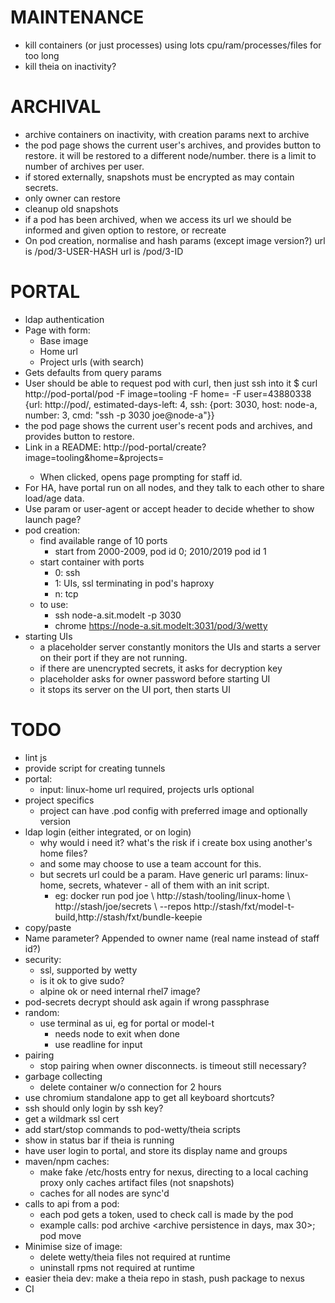 MAINTENANCE
===========
- kill containers (or just processes) using lots cpu/ram/processes/files for too long
- kill theia on inactivity?

ARCHIVAL
========
- archive containers on inactivity, with creation params next to archive
- the pod page shows the current user's archives, and provides button to restore.
  it will be restored to a different node/number.
  there is a limit to number of archives per user.
- if stored externally, snapshots must be encrypted as may contain secrets.
- only owner can restore
- cleanup old snapshots
- if a pod has been archived, when we access its url we should be informed
  and given option to restore, or recreate
- On pod creation, normalise and hash params (except image version?)
  url is /pod/3-USER-HASH
  url is /pod/3-ID

PORTAL
======
- ldap authentication
- Page with form:
  - Base image
  - Home url
  - Project urls (with search)
- Gets defaults from query params
- User should be able to request pod with curl, then just ssh into it
  $ curl http://pod-portal/pod -F image=tooling -F home=<home url> -F user=43880338
  {url: http://pod/<pod id>,
   estimated-days-left: 4,
   ssh: {port: 3030, host: node-a, number: 3, cmd: "ssh -p 3030 joe@node-a"}}
- the pod page shows the current user's recent pods and archives, and provides button
  to restore.
- Link in a README:
  http://pod-portal/create?image=tooling&home=<home url>&projects=<project url>
  - When clicked, opens page prompting for staff id.
- For HA, have portal run on all nodes, and they talk to each other to share
  load/age data.
- Use param or user-agent or accept header to decide whether to show launch page?
- pod creation:
  - find available range of 10 ports
    - start from 2000-2009, pod id 0; 2010/2019 pod id 1
  - start container with ports
    - 0: ssh
    - 1: UIs, ssl terminating in pod's haproxy
    - n: tcp
  - to use:
    - ssh node-a.sit.modelt -p 3030
    - chrome https://node-a.sit.modelt:3031/pod/3/wetty
- starting UIs
  - a placeholder server constantly monitors the UIs and starts a server on their
    port if they are not running.
  - if there are unencrypted secrets, it asks for decryption key
  - placeholder asks for owner password before starting UI
  - it stops its server on the UI port, then starts UI

TODO
====
- lint js
- provide script for creating tunnels
- portal:
  - input: linux-home url required, projects urls optional
- project specifics
  - project can have .pod config with preferred image and optionally version
- ldap login (either integrated, or on login)
  - why would i need it? what's the risk if i create box using another's home files?
  - and some may choose to use a team account for this.
  - but secrets url could be a param. Have generic url params: linux-home, secrets,
    whatever - all of them with an init script.
    - eg: docker run pod joe \\
          http://stash/tooling/linux-home \\
          http://stash/joe/secrets \\
          --repos http://stash/fxt/model-t-build,http://stash/fxt/bundle-keepie
- copy/paste
- Name parameter? Appended to owner name (real name instead of staff id?)
- security:
  - ssl, supported by wetty
  - is it ok to give sudo?
  - alpine ok or need internal rhel7 image?
- pod-secrets decrypt should ask again if wrong passphrase
- random:
  - use terminal as ui, eg for portal or model-t
    - needs node to exit when done
    - use readline for input
- pairing
  - stop pairing when owner disconnects. is timeout still necessary?
- garbage collecting
  - delete container w/o connection for 2 hours
- use chromium standalone app to get all keyboard shortcuts?
- ssh should only login by ssh key?
- get a wildmark ssl cert
- add start/stop commands to pod-wetty/theia scripts
- show in status bar if theia is running
- have user login to portal, and store its display name and groups
- maven/npm caches:
  - make fake /etc/hosts entry for nexus, directing to a local caching proxy
    only caches artifact files (not snapshots)
  - caches for all nodes are sync'd
- calls to api from a pod:
  - each pod gets a token, used to check call is made by the pod
  - example calls: pod archive <archive persistence in days, max 30>; pod move <node>
- Minimise size of image:
  - delete wetty/theia files not required at runtime
  - uninstall rpms not required at runtime
- easier theia dev: make a theia repo in stash, push package to nexus
- CI
